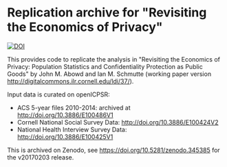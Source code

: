# Replication archive for "Revisiting the Economics of Privacy"

[![DOI](https://zenodo.org/badge/DOI/10.5281/zenodo.345385.svg)](https://doi.org/10.5281/zenodo.345385)

This provides code to replicate the analysis in "Revisiting the Economics of Privacy: Population Statistics and Confidentiality Protection as Public Goods" by John M. Abowd and Ian M. Schmutte (working paper version http://digitalcommons.ilr.cornell.edu/ldi/37/).

Input data is curated on openICPSR:
 - ACS 5-year files 2010-2014: archived at http://doi.org/10.3886/E100486V1
 - Cornell National Social Survey Data: http://doi.org/10.3886/E100424V2
 - National Health Interview Survey Data: http://doi.org/10.3886/E100425V1
 
This is archived on Zenodo, see https://doi.org/10.5281/zenodo.345385 for the v20170203 release.
